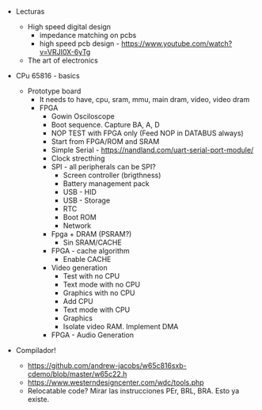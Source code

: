 
- Lecturas
  - High speed digital design
    - impedance matching on pcbs
    - high speed pcb design - https://www.youtube.com/watch?v=VRJI0X-6yTg
  - The art of electronics
  
- CPu 65816 - basics
  - Prototype board
    - It needs to have, cpu, sram, mmu, main dram, video, video dram
    - FPGA
        - Gowin Osciloscope
        - Boot sequence. Capture BA, A, D
        - NOP TEST with FPGA only (Feed NOP in DATABUS always)
        - Start from FPGA/ROM and SRAM
        - Simple Serial - https://nandland.com/uart-serial-port-module/
        - Clock strecthing
        - SPI - all peripherals can be SPI?
            - Screen controller (brigthness)
            - Battery management pack
            - USB - HID
            - USB - Storage
            - RTC
            - Boot ROM
            - Network  
        - Fpga + DRAM (PSRAM?)
            - Sin SRAM/CACHE
        - FPGA - cache algorithm
            - Enable CACHE
        - Video generation
            - Test with no CPU
            - Text mode with no CPU
            - Graphics with no CPU
            - Add CPU
            - Text mode with CPU
            - Graphics
            - Isolate video RAM. Implement DMA
        - FPGA - Audio Generation

- Compilador!
  - https://github.com/andrew-jacobs/w65c816sxb-cdemo/blob/master/w65c22.h
  - https://www.westerndesigncenter.com/wdc/tools.php
  - Relocatable code? Mirar las instrucciones PEr, BRL, BRA. Esto ya existe.



